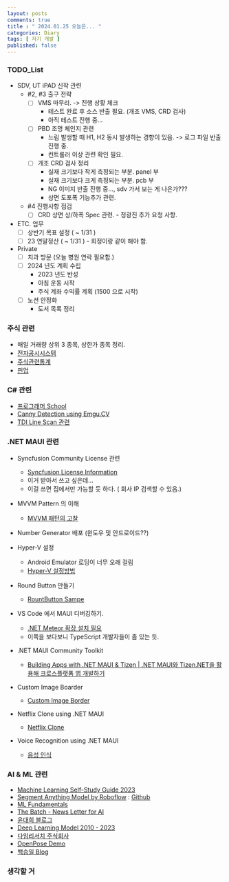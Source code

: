 ```yaml
---
layout: posts
comments: true
title : " 2024.01.25 오늘은... "
categories: Diary
tags: [ 자기 개발 ]
published: false
---
```


### TODO_List

- SDV, UT iPAD 신작 관련
  - #2, #3 출구 전략
    - [ ] VMS 마무리. -> 진행 상황 체크
      - 테스트 완료 후 소스 반출 필요. (개조 VMS, CRD 검사)
      - 아직 테스트 진행 중...
    - [ ] PBD 조명 체인지 관련
      - 느림 발생할 때 H1, H2 동시 발생하는 경향이 있음. -> 로그 파일 반출 진행 중.
      - 컨트롤러 이상 관련 확인 필요.
    - [ ] 개조 CRD 검사 정리
      - 실재 크기보다 작게 측정되는 부분. panel 부
      - 실재 크기보다 크게 측정되는 부분. pcb 부
      - NG 이미지 반출 진행 중..., sdv 가서 보는 게 나은가???
      - 상면 도포폭 기능추가 관련.

  - #4 진행사항 점검
    - [ ] CRD 상면 상/하폭 Spec 관련. - 정광진 추가 요청 사항.

- ETC. 업무
  - [ ] 상반기 목표 설정 ( ~ 1/31 )
  - [ ] 23 연말정산 ( ~ 1/31 ) - 희정이랑 같이 해야 함.

- Private
  - [ ] 치과 방문 (오늘 병원 연락 필요함.)
  - [ ] 2024 년도 계획 수립
    - 2023 년도 반성
    - 아침 운동 시작
    - 주식 계좌 수익률 계획 (1500 으로 시작)
  - [ ] 노션 안정화
    - 도서 목록 정리

### 주식 관련

- 매일 거래량 상위 3 종목, 상한가 종목 정리.
- [전자공시시스템](http://dart.fss.or.kr/)
- [주식관련통계](http://data.krx.co.kr/contents/MDC/MAIN/main/index.cmd)
- [핀업](https://stock.finup.co.kr/Lab/ThemeLogFull.aspx?Fullscreen=true)

### C# 관련

- [프로그래머 School](https://school.programmers.co.kr/)
- [Canny Detection using Emgu.CV](https://www.emgu.com/wiki/index.php/Shape_(Triangle,_Rectangle,_Circle,_Line)_Detection_in_CSharp)
- [TDI Line Scan 관련](https://thamescorp.wordpress.com/2017/02/24/tditime-delay-integration-sensor-camera/)

### .NET MAUI 관련

- Syncfusion Community License 관련
  - [Syncfusion License Information](https://www.syncfusion.com/sales/communitylicense?question=how-long-are-the-licenses-valid-)
  - 이거 받아서 쓰고 싶은데...
  - 이걸 쓰면 집에서만 가능할 듯 하다. ( 회사 IP 검색할 수 있음.)

- MVVM Pattern 의 이해
  - [MVVM 패턴의 고찰](https://forum.dotnetdev.kr/t/mvvm/2475)

- Number Generator 배포 (윈도우 및 안드로이드??)

- Hyper-V 설정
  - Android Emulator 로딩이 너무 오래 걸림
  - [Hyper-V 설정방법](https://learn.microsoft.com/ko-kr/xamarin/android/get-started/installation/android-emulator/hardware-acceleration?tabs=vswin&pivots=windows#hyper-v)

- Round Button 만들기
  - [RountButton Sampe](https://mallibone.com/post/dotnetmaui-countdown-button)

- VS Code 에서 MAUI 디버깅하기.
  - [.NET Meteor 확장 설치 필요](https://github.com/JaneySprings/DotNet.Meteor)
  - 이쪽을 보다보니 TypeScript 개발자들이 좀 있는 듯.

- .NET MAUI Community Toolkit
  - [Building Apps with .NET MAUI & Tizen | .NET MAUI와 Tizen.NET을 활용해 크로스플랫폼 앱 개발하기](https://www.youtube.com/watch?v=0tQNsHc-410)

- Custom Image Boarder
  - [Custom Image Border](https://youtu.be/yywrga8yZpE)

- Netflix Clone using .NET MAUI
  - [Netflix Clone](https://www.youtube.com/watch?v=NBbJvmfbQYE)

- Voice Recognition using .NET MAUI
  - [음성 인식](https://devblogs.microsoft.com/dotnet/speech-recognition-in-dotnet-maui-with-community-toolkit/)

### AI & ML 관련

- [Machine Learning Self-Study Guide 2023](https://medium.com/@turancandas/machine-learning-self-study-guide-2023-1-6-248f4b2da43f)
- [Segment Anything Model by Roboflow](https://blog.roboflow.com/how-to-use-segment-anything-model-sam/)
 : [Github](https://github.com/SysCV/SAM-HQ#model-checkpoints)
- [ML Fundamentals](https://medium.com/@vijayseshachala/the-fundamentals-for-any-ml-or-dl-tasks-3f54f3d66b28)
- [The Batch - News Letter for AI](https://www.deeplearning.ai/the-batch/)
- [윤대희 블로그](https://076923.github.io/categories/)
- [Deep Learning Model 2010 - 2023](https://medium.com/@shivam.pradhan/deep-learning-models-2010-2023-8d27dec2c69e)
- [다임리서치 주식회사](https://www.daimresearch.com/)
- [OpenPose Demo](https://github.com/CMU-Perceptual-Computing-Lab/openpose)
- [백승일 Blog](https://calvision.tistory.com/)

### 생각할 거
